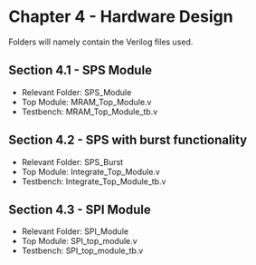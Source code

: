 # Chapter 4 - Hardware Design
Folders will namely contain the Verilog files used. 

## Section 4.1 - SPS Module
- Relevant Folder: SPS_Module
- Top Module: MRAM_Top_Module.v
- Testbench: MRAM_Top_Module_tb.v

## Section 4.2 - SPS with burst functionality
- Relevant Folder: SPS_Burst
- Top Module: Integrate_Top_Module.v
- Testbench: Integrate_Top_Module_tb.v

## Section 4.3 - SPI Module
- Relevant Folder: SPI_Module
- Top Module: SPI_top_module.v
- Testbench: SPI_top_module_tb.v
